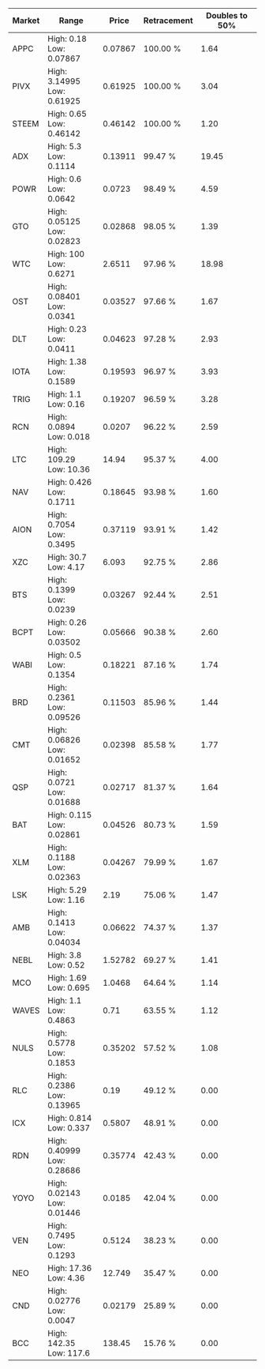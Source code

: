 | Market | Range | Price| Retracement | Doubles to 50% |
| --- | --- | --- | --- | --- |
| APPC | High: 0.18<br />Low: 0.07867 | 0.07867 | 100.00 % | 1.64 |
| PIVX | High: 3.14995<br />Low: 0.61925 | 0.61925 | 100.00 % | 3.04 |
| STEEM | High: 0.65<br />Low: 0.46142 | 0.46142 | 100.00 % | 1.20 |
| ADX | High: 5.3<br />Low: 0.1114 | 0.13911 | 99.47 % | 19.45 |
| POWR | High: 0.6<br />Low: 0.0642 | 0.0723 | 98.49 % | 4.59 |
| GTO | High: 0.05125<br />Low: 0.02823 | 0.02868 | 98.05 % | 1.39 |
| WTC | High: 100<br />Low: 0.6271 | 2.6511 | 97.96 % | 18.98 |
| OST | High: 0.08401<br />Low: 0.0341 | 0.03527 | 97.66 % | 1.67 |
| DLT | High: 0.23<br />Low: 0.0411 | 0.04623 | 97.28 % | 2.93 |
| IOTA | High: 1.38<br />Low: 0.1589 | 0.19593 | 96.97 % | 3.93 |
| TRIG | High: 1.1<br />Low: 0.16 | 0.19207 | 96.59 % | 3.28 |
| RCN | High: 0.0894<br />Low: 0.018 | 0.0207 | 96.22 % | 2.59 |
| LTC | High: 109.29<br />Low: 10.36 | 14.94 | 95.37 % | 4.00 |
| NAV | High: 0.426<br />Low: 0.1711 | 0.18645 | 93.98 % | 1.60 |
| AION | High: 0.7054<br />Low: 0.3495 | 0.37119 | 93.91 % | 1.42 |
| XZC | High: 30.7<br />Low: 4.17 | 6.093 | 92.75 % | 2.86 |
| BTS | High: 0.1399<br />Low: 0.0239 | 0.03267 | 92.44 % | 2.51 |
| BCPT | High: 0.26<br />Low: 0.03502 | 0.05666 | 90.38 % | 2.60 |
| WABI | High: 0.5<br />Low: 0.1354 | 0.18221 | 87.16 % | 1.74 |
| BRD | High: 0.2361<br />Low: 0.09526 | 0.11503 | 85.96 % | 1.44 |
| CMT | High: 0.06826<br />Low: 0.01652 | 0.02398 | 85.58 % | 1.77 |
| QSP | High: 0.0721<br />Low: 0.01688 | 0.02717 | 81.37 % | 1.64 |
| BAT | High: 0.115<br />Low: 0.02861 | 0.04526 | 80.73 % | 1.59 |
| XLM | High: 0.1188<br />Low: 0.02363 | 0.04267 | 79.99 % | 1.67 |
| LSK | High: 5.29<br />Low: 1.16 | 2.19 | 75.06 % | 1.47 |
| AMB | High: 0.1413<br />Low: 0.04034 | 0.06622 | 74.37 % | 1.37 |
| NEBL | High: 3.8<br />Low: 0.52 | 1.52782 | 69.27 % | 1.41 |
| MCO | High: 1.69<br />Low: 0.695 | 1.0468 | 64.64 % | 1.14 |
| WAVES | High: 1.1<br />Low: 0.4863 | 0.71 | 63.55 % | 1.12 |
| NULS | High: 0.5778<br />Low: 0.1853 | 0.35202 | 57.52 % | 1.08 |
| RLC | High: 0.2386<br />Low: 0.13965 | 0.19 | 49.12 % | 0.00 |
| ICX | High: 0.814<br />Low: 0.337 | 0.5807 | 48.91 % | 0.00 |
| RDN | High: 0.40999<br />Low: 0.28686 | 0.35774 | 42.43 % | 0.00 |
| YOYO | High: 0.02143<br />Low: 0.01446 | 0.0185 | 42.04 % | 0.00 |
| VEN | High: 0.7495<br />Low: 0.1293 | 0.5124 | 38.23 % | 0.00 |
| NEO | High: 17.36<br />Low: 4.36 | 12.749 | 35.47 % | 0.00 |
| CND | High: 0.02776<br />Low: 0.0047 | 0.02179 | 25.89 % | 0.00 |
| BCC | High: 142.35<br />Low: 117.6 | 138.45 | 15.76 % | 0.00 |
